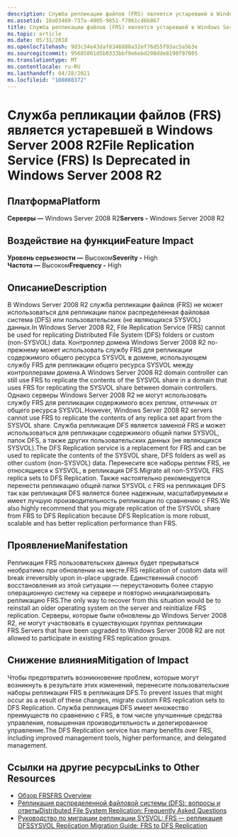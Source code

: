```yaml
---
description: Служба репликации файлов (FRS) является устаревшей в Windows Server 2008 R2
ms.assetid: 18a03469-737a-4905-9851-f7961c46b867
title: Служба репликации файлов (FRS) является устаревшей в Windows Server 2008 R2
ms.topic: article
ms.date: 05/31/2018
ms.openlocfilehash: 9d3c34e43daf8346888a32ef76d55f93ac5a563e
ms.sourcegitcommit: 95685061d5b0333bbf9e6ebd208dde8190f97005
ms.translationtype: MT
ms.contentlocale: ru-RU
ms.lasthandoff: 04/28/2021
ms.locfileid: "108088372"
---
```

# <a name="file-replication-service-frs-is-deprecated-in-windows-server-2008-r2"></a><span data-ttu-id="7883e-103">Служба репликации файлов (FRS) является устаревшей в Windows Server 2008 R2</span><span class="sxs-lookup"><span data-stu-id="7883e-103">File Replication Service (FRS) Is Deprecated in Windows Server 2008 R2</span></span>

## <a name="platform"></a><span data-ttu-id="7883e-104">Платформа</span><span class="sxs-lookup"><span data-stu-id="7883e-104">Platform</span></span>

 <span data-ttu-id="7883e-105">**Серверы —** Windows Server 2008 R2</span><span class="sxs-lookup"><span data-stu-id="7883e-105">**Servers -** Windows Server 2008 R2</span></span>  

## <a name="feature-impact"></a><span data-ttu-id="7883e-106">Воздействие на функции</span><span class="sxs-lookup"><span data-stu-id="7883e-106">Feature Impact</span></span>

 <span data-ttu-id="7883e-107">**Уровень серьезности —** Высоком</span><span class="sxs-lookup"><span data-stu-id="7883e-107">**Severity -** High</span></span>  
<span data-ttu-id="7883e-108">**Частота —** Высоком</span><span class="sxs-lookup"><span data-stu-id="7883e-108">**Frequency -** High</span></span>  


## <a name="description"></a><span data-ttu-id="7883e-109">Описание</span><span class="sxs-lookup"><span data-stu-id="7883e-109">Description</span></span>

<span data-ttu-id="7883e-110">В Windows Server 2008 R2 служба репликации файлов (FRS) не может использоваться для репликации папок распределенная файловая система (DFS) или пользовательских (не являющихся SYSVOL) данных.</span><span class="sxs-lookup"><span data-stu-id="7883e-110">In Windows Server 2008 R2, File Replication Service (FRS) cannot be used for replicating Distributed File System (DFS) folders or custom (non-SYSVOL) data.</span></span> <span data-ttu-id="7883e-111">Контроллер домена Windows Server 2008 R2 по-прежнему может использовать службу FRS для репликации содержимого общего ресурса SYSVOL в домене, использующем службу FRS для репликации общего ресурса SYSVOL между контроллерами домена.</span><span class="sxs-lookup"><span data-stu-id="7883e-111">A Windows Server 2008 R2 domain controller can still use FRS to replicate the contents of the SYSVOL share in a domain that uses FRS for replicating the SYSVOL share between domain controllers.</span></span> <span data-ttu-id="7883e-112">Однако серверы Windows Server 2008 R2 не могут использовать службу FRS для репликации содержимого всех реплик, отличных от общего ресурса SYSVOL.</span><span class="sxs-lookup"><span data-stu-id="7883e-112">However, Windows Server 2008 R2 servers cannot use FRS to replicate the contents of any replica set apart from the SYSVOL share.</span></span> <span data-ttu-id="7883e-113">Служба репликация DFS является заменой FRS и может использоваться для репликации содержимого общей папки SYSVOL, папок DFS, а также других пользовательских данных (не являющихся SYSVOL).</span><span class="sxs-lookup"><span data-stu-id="7883e-113">The DFS Replication service is a replacement for FRS and can be used to replicate the contents of the SYSVOL share, DFS folders as well as other custom (non-SYSVOL) data.</span></span> <span data-ttu-id="7883e-114">Перенесите все наборы реплик FRS, не относящиеся к SYSVOL, в репликация DFS.</span><span class="sxs-lookup"><span data-stu-id="7883e-114">Migrate all non-SYSVOL FRS replica sets to DFS Replication.</span></span> <span data-ttu-id="7883e-115">Также настоятельно рекомендуется перенести репликацию общей папки SYSVOL с FRS на репликация DFS так как репликация DFS является более надежным, масштабируемым и имеет лучшую производительность репликации по сравнению с FRS.</span><span class="sxs-lookup"><span data-stu-id="7883e-115">We also highly recommend that you migrate replication of the SYSVOL share from FRS to DFS Replication because DFS Replication is more robust, scalable and has better replication performance than FRS.</span></span>

## <a name="manifestation"></a><span data-ttu-id="7883e-116">Проявление</span><span class="sxs-lookup"><span data-stu-id="7883e-116">Manifestation</span></span>

<span data-ttu-id="7883e-117">Репликация FRS пользовательских данных будет прерываться необратимо при обновлении на месте.</span><span class="sxs-lookup"><span data-stu-id="7883e-117">FRS replication of custom data will break irreversibly upon in-place upgrade.</span></span> <span data-ttu-id="7883e-118">Единственный способ восстановления из этой ситуации — переустановить более старую операционную систему на сервере и повторно инициализировать репликацию FRS.</span><span class="sxs-lookup"><span data-stu-id="7883e-118">The only way to recover from this situation would be to reinstall an older operating system on the server and reinitialize FRS replication.</span></span> <span data-ttu-id="7883e-119">Серверы, которые были обновлены до Windows Server 2008 R2, не могут участвовать в существующих группах репликации FRS.</span><span class="sxs-lookup"><span data-stu-id="7883e-119">Servers that have been upgraded to Windows Server 2008 R2 are not allowed to participate in existing FRS replication groups.</span></span>

## <a name="mitigation-of-impact"></a><span data-ttu-id="7883e-120">Снижение влияния</span><span class="sxs-lookup"><span data-stu-id="7883e-120">Mitigation of Impact</span></span>

<span data-ttu-id="7883e-121">Чтобы предотвратить возникновение проблем, которые могут возникнуть в результате этих изменений, перенесите пользовательские наборы репликации FRS в репликация DFS.</span><span class="sxs-lookup"><span data-stu-id="7883e-121">To prevent issues that might occur as a result of these changes, migrate custom FRS replication sets to DFS Replication.</span></span> <span data-ttu-id="7883e-122">Служба репликация DFS имеет множество преимуществ по сравнению с FRS, в том числе улучшенные средства управления, повышенная производительность и делегированное управление.</span><span class="sxs-lookup"><span data-stu-id="7883e-122">The DFS Replication service has many benefits over FRS, including improved management tools, higher performance, and delegated management.</span></span>

## <a name="links-to-other-resources"></a><span data-ttu-id="7883e-123">Ссылки на другие ресурсы</span><span class="sxs-lookup"><span data-stu-id="7883e-123">Links to Other Resources</span></span>

-   <span data-ttu-id="7883e-124">[Обзор FRS](/previous-versions/windows/it-pro/windows-server-2008-R2-and-2008/cc754297(v=ws.11))</span><span class="sxs-lookup"><span data-stu-id="7883e-124">[FRS Overview](/previous-versions/windows/it-pro/windows-server-2008-R2-and-2008/cc754297(v=ws.11))</span></span>
-   [<span data-ttu-id="7883e-125">Репликация распределенной файловой системы (DFS): вопросы и ответы</span><span class="sxs-lookup"><span data-stu-id="7883e-125">Distributed File System Replication: Frequently Asked Questions</span></span>](/windows-server/storage/dfs-replication/dfsr-faq)
-   [<span data-ttu-id="7883e-126">Руководство по миграции репликации SYSVOL: FRS — репликация DFS</span><span class="sxs-lookup"><span data-stu-id="7883e-126">SYSVOL Replication Migration Guide: FRS to DFS Replication</span></span>](/windows-server/storage/dfs-replication/migrate-sysvol-to-dfsr)

 

 
